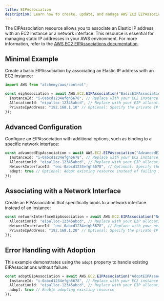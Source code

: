 ```yaml
---
title: EIPAssociation
description: Learn how to create, update, and manage AWS EC2 EIPAssociations using Alchemy Cloud Control.
---
```


The EIPAssociation resource allows you to associate an Elastic IP address with an EC2 instance or a network interface. This resource is essential for managing static IP addresses in your AWS environment. For more information, refer to the [AWS EC2 EIPAssociations documentation](https://docs.aws.amazon.com/ec2/latest/userguide/).

## Minimal Example

Create a basic EIPAssociation by associating an Elastic IP address with an EC2 instance:

```ts
import AWS from "alchemy/aws/control";

const eipAssociation = await AWS.EC2.EIPAssociation("BasicEIPAssociation", {
  InstanceId: "i-0abcd1234efgh5678", // Replace with your EC2 instance ID
  AllocationId: "eipalloc-12345abcd", // Replace with your EIP allocation ID
  PrivateIpAddress: "192.168.1.10" // Optional: Specify the private IP address
});
```

## Advanced Configuration

Configure an EIPAssociation with additional options, such as binding to a specific network interface:

```ts
const advancedEipAssociation = await AWS.EC2.EIPAssociation("AdvancedEIPAssociation", {
  InstanceId: "i-0abcd1234efgh5678", // Replace with your EC2 instance ID
  AllocationId: "eipalloc-12345abcd", // Replace with your EIP allocation ID
  NetworkInterfaceId: "eni-0abcd1234efgh5678", // Optional: Specify the network interface ID
  adopt: true // Optional: Adopt existing resource instead of failing if it already exists
});
```

## Associating with a Network Interface

Create an EIPAssociation that specifically binds to a network interface instead of an instance:

```ts
const networkInterfaceEipAssociation = await AWS.EC2.EIPAssociation("NetworkInterfaceEIPAssociation", {
  AllocationId: "eipalloc-12345abcd", // Replace with your EIP allocation ID
  NetworkInterfaceId: "eni-0abcd1234efgh5678", // Replace with your network interface ID
  PrivateIpAddress: "192.168.1.20" // Optional: Specify the private IP address
});
```

## Error Handling with Adoption

This example demonstrates using the `adopt` property to handle existing EIPAssociations without failure:

```ts
const adoptEipAssociation = await AWS.EC2.EIPAssociation("AdoptEIPAssociation", {
  InstanceId: "i-0abcd1234efgh5678", // Replace with your EC2 instance ID
  AllocationId: "eipalloc-12345abcd", // Replace with your EIP allocation ID
  adopt: true // Enable adopting existing resource
});
```